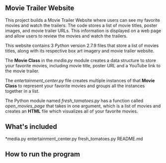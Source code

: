 ## Movie Trailer Website


This project builds a Movie Trailer Website where users can see my favorite movies and watch the trailers. The code stores a list of movie titles, poster images, and movie trailer URLs. This information is displayed on a web page and allow users to review the movies and watch the trailers.


This website contains 3 *Python* version 2.7.9 files that store a list of movies titles, along with its respective box art imagery and movie trailer website.


The **Movie Class** in the *media.py* module creates a data structure to store your favorite movies, including movie title,  poster URL and a YouTube link to the movie trailer.


The *entertainment_center.py* file creates multiple instances of that **Movie Class** to represent your favorite movies and groups all the instances together in a list.


The Python module named *fresh_tomatoes.py* has a function called *open_movies_page* that takes in one argument, which is a list of movies and creates an **HTML** file which visualizes all of your favorite movies.

## What's included
*media.py
entertainment_center.py
fresh_tomatoes.py
README.md

## How to run the program
